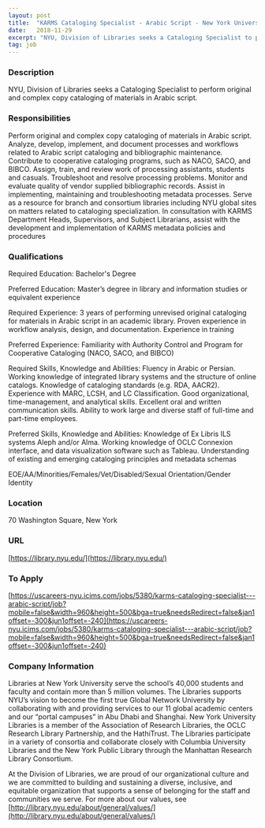 ```yaml
---
layout: post
title:  "KARMS Cataloging Specialist - Arabic Script - New York University"
date:   2018-11-29
excerpt: "NYU, Division of Libraries seeks a Cataloging Specialist to perform original and complex copy cataloging of materials in Arabic script."
tag: job
---
```


### Description   

NYU, Division of Libraries seeks a Cataloging Specialist to perform original and complex copy cataloging of materials in Arabic script.


### Responsibilities   

Perform original and complex copy cataloging of materials in Arabic script. Analyze, develop, implement, and document processes and workflows related to Arabic script cataloging and bibliographic maintenance. Contribute to cooperative cataloging programs, such as NACO, SACO, and BIBCO. Assign, train, and review work of processing assistants, students and casuals. Troubleshoot and resolve processing problems. Monitor and evaluate quality of vendor supplied bibliographic records. Assist in implementing, maintaining and troubleshooting metadata processes. Serve as a resource for branch and consortium libraries including NYU global sites on matters related to cataloging specialization. In consultation with KARMS Department Heads, Supervisors, and Subject Librarians, assist with the development and implementation of KARMS metadata policies and procedures


### Qualifications   

Required Education:  Bachelor's Degree

Preferred Education:  Master’s degree in library and information studies or equivalent experience

Required Experience:  3 years of performing unrevised original cataloging for materials in Arabic script in an academic library. Proven experience in workflow analysis, design, and documentation. Experience in training

Preferred Experience:  Familiarity with Authority Control and Program for Cooperative Cataloging (NACO, SACO, and BIBCO)

Required Skills, Knowledge and Abilities:  Fluency in Arabic or Persian. Working knowledge of integrated library systems and the structure of online catalogs. Knowledge of cataloging standards (e.g. RDA, AACR2). Experience with MARC, LCSH, and LC Classification. Good organizational, time-management, and analytical skills. Excellent oral and written communication skills. Ability to work large and diverse staff of full-time and part-time employees.

Preferred Skills, Knowledge and Abilities:  Knowledge of Ex Libris ILS systems Aleph and/or Alma. Working knowledge of OCLC Connexion interface, and data visualization software such as Tableau. Understanding of existing and emerging cataloging principles and metadata schemas

EOE/AA/Minorities/Females/Vet/Disabled/Sexual Orientation/Gender Identity




### Location   

70 Washington Square, New York


### URL   

[https://library.nyu.edu/](https://library.nyu.edu/)

### To Apply   

[https://uscareers-nyu.icims.com/jobs/5380/karms-cataloging-specialist---arabic-script/job?mobile=false&width=960&height=500&bga=true&needsRedirect=false&jan1offset=-300&jun1offset=-240](https://uscareers-nyu.icims.com/jobs/5380/karms-cataloging-specialist---arabic-script/job?mobile=false&width=960&height=500&bga=true&needsRedirect=false&jan1offset=-300&jun1offset=-240)


### Company Information   

Libraries at New York University serve the school’s 40,000 students and faculty and contain more than 5 million volumes. The Libraries supports NYU’s vision to become the first true Global Network University by collaborating with and providing services to our 11 global academic centers and our “portal campuses” in Abu Dhabi and Shanghai. New York University Libraries is a member of the Association of Research Libraries, the OCLC Research Library Partnership, and the HathiTrust. The Libraries participate in a variety of consortia and collaborate closely with Columbia University Libraries and the New York Public Library through the Manhattan Research Library Consortium.

At the Division of Libraries, we are proud of our organizational culture and we are committed to building and sustaining a diverse, inclusive, and equitable organization that supports a sense of belonging for the staff and communities we serve. For more about our values, see [http://library.nyu.edu/about/general/values/](http://library.nyu.edu/about/general/values/)




